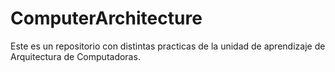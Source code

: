 # ComputerArchitecture
Este es un repositorio con distintas practicas de la unidad de aprendizaje de Arquitectura de Computadoras.
